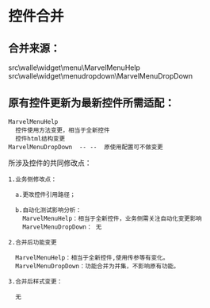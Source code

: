# 控件合并

## 合并来源：
  src\walle\widget\menu\MarvelMenuHelp
  src\walle\widget\menudropdown\MarvelMenuDropDown

## 原有控件更新为最新控件所需适配：

    MarvelMenuHelp  
      控件使用方法变更，相当于全新控件
      控件html结构变更
    MarvelMenuDropDown  -- --  原使用配置可不做变更
      

  所涉及控件的共同修改点：
  
    1.业务侧修改点：
      
      a.更改控件引用路径；
      
      b.自动化测试影响分析：
        MarvelMenuHelp：相当于全新控件，业务侧需关注自动化变更影响
        MarvelMenuDropDown： 无
        
    2.合并后功能变更
    
      MarvelMenuHelp：相当于全新控件,使用传参等有变化。
      MarvelMenuDropDown：功能合并为并集，不影响原有功能。
    
    3.合并后样式变更：
    
      无
